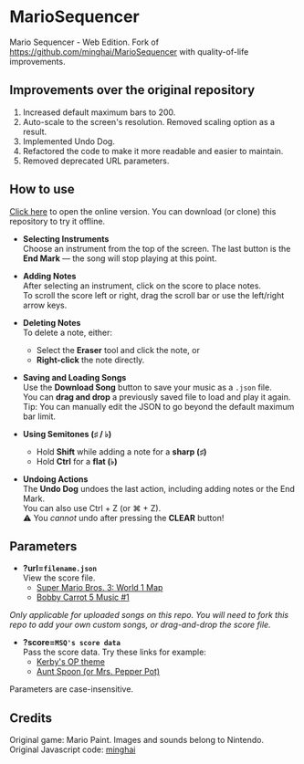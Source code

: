 # MarioSequencer

Mario Sequencer - Web Edition. Fork of <https://github.com/minghai/MarioSequencer> with quality-of-life improvements.

## Improvements over the original repository

1. Increased default maximum bars to 200.
2. Auto-scale to the screen's resolution. Removed scaling option as a result.
3. Implemented Undo Dog.
4. Refactored the code to make it more readable and easier to maintain.
5. Removed deprecated URL parameters.

## How to use

[Click here](https://yell0wsuit.github.io/MarioSequencer/) to open the online version. You can download (or clone) this repository to try it offline.

- **Selecting Instruments**  
  Choose an instrument from the top of the screen. The last button is the **End Mark** — the song will stop playing at this point.

- **Adding Notes**  
  After selecting an instrument, click on the score to place notes.  
  To scroll the score left or right, drag the scroll bar or use the left/right arrow keys.

- **Deleting Notes**  
  To delete a note, either:
  - Select the **Eraser** tool and click the note, or
  - **Right-click** the note directly.

- **Saving and Loading Songs**  
  Use the **Download Song** button to save your music as a `.json` file.  
  You can **drag and drop** a previously saved file to load and play it again.  
  Tip: You can manually edit the JSON to go beyond the default maximum bar limit.

- **Using Semitones (♯ / ♭)**  
  - Hold **Shift** while adding a note for a **sharp (♯)**
  - Hold **Ctrl** for a **flat (♭)**

- **Undoing Actions**  
  The **Undo Dog** undoes the last action, including adding notes or the End Mark.  
  You can also use Ctrl + Z (or ⌘ + Z).  
  ⚠️ You *cannot* undo after pressing the **CLEAR** button!

## Parameters

- **?url=`filename.json`**  
View the score file.
  - [Super Mario Bros. 3: World 1 Map](https://yell0wsuit.github.io/MarioSequencer/?url=songs/smb3world1map.json)
  - [Bobby Carrot 5 Music #1](https://yell0wsuit.github.io/MarioSequencer/?url=songs/bobbycarrot_ingame1.json)

*Only applicable for uploaded songs on this repo. You will need to fork this repo to add your own custom songs, or drag-and-drop the score file.*

- **?score=`MSQ's score data`**  
Pass the score data. Try these links for example:
  - [Kerby's OP theme](https://yell0wsuit.github.io/MarioSequencer/?SCORE=00AC005C223CCF000114C5F001105CCF0022115F6C011DD225CCF000115F7C0115C08CCF0022115F8C118CDD227C9F0002C749C02F74009F00223C749C2F74DD4C8F93000000000346487000446487000567F84007407F845674AF467F840074367F84074AF0118F007411568F074BF11468F007411568F074BF12849F00742F849C5F74DD4D849F00742F849C05F7412849F007412849C05F744D648F00541F648C04F84567F84007407F845674AF467F840074167F84074AF0118F007411568F074BF11468F007411568F074BF12849F00742F849C5F74DD4D849F04D742F849C4D5F74456885456885000356885456885000&TEMPO=629&LOOP=TRUE&END=97&TIME44=TRUE)
  - [Aunt Spoon (or Mrs. Pepper Pot)](https://yell0wsuit.github.io/MarioSequencer/?SCORE=14ADD201D24034D201D4454ADD201D641D74D201D8494ADD201DA4ADB4D201DC41DADD408CCF07CBF06CAF1D4C8F5C7CC206CB55C7CC21D4C8F5C7CC21D6CB55C7CC22C6C7F0000A5C23C7CC21D7FA503C7F3C7CA73C8CA71D3C9C005C5C7CC507C9C1D7C9F009C9CBCC50BCDC1DBCDF0ACCF7CAFB58CBFCC1DA7B58CACB27C9CB26C8CB21D4C8F5C7CB206CA55C7CB21D4C8F5C7CB21D6CA55C7CB22C6C7F00001DB23C7CB201D7F1C7F8C1C6F8C1C5F8C1C4F8C03C9C3C7F9C05CCC1D5C9F07CCC5CBFCC03CAC1C2D8C0003C6D7C5C6D7C00A200AD0ADBB000000000000000000000000000000000000000000000000000&TEMPO=314&LOOP=FALSE&END=81&TIME44=TRUE)

Parameters are case-insensitive.

## Credits

Original game: Mario Paint. Images and sounds belong to Nintendo.  
Original Javascript code: [minghai](https://github.com/minghai)
